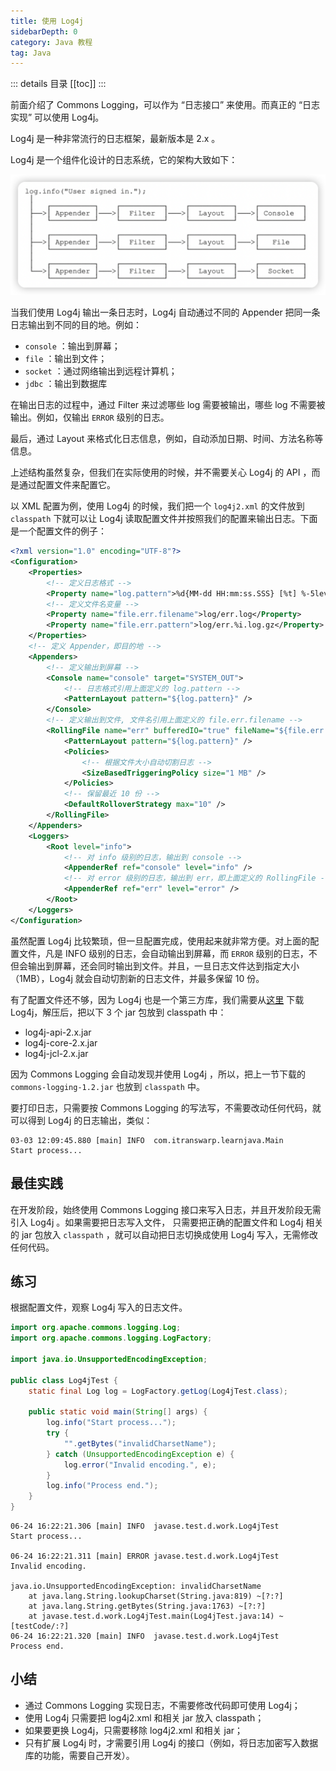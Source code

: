 ```yaml
---
title: 使用 Log4j
sidebarDepth: 0
category: Java 教程
tag: Java
---
```


::: details 目录
[[toc]]
:::


前面介绍了 Commons Logging，可以作为 “日志接口” 来使用。而真正的 “日志实现” 可以使用 Log4j。

Log4j 是一种非常流行的日志框架，最新版本是 2.x 。

Log4j 是一个组件化设计的日志系统，它的架构大致如下：

![20220624160513](assets/20220624160513.png)

当我们使用 Log4j 输出一条日志时，Log4j 自动通过不同的 Appender 把同一条日志输出到不同的目的地。例如：

- `console` ：输出到屏幕；
- `file` ：输出到文件；
- `socket` ：通过网络输出到远程计算机；
- `jdbc` ：输出到数据库


在输出日志的过程中，通过 Filter 来过滤哪些 log 需要被输出，哪些 log 不需要被输出。例如，仅输出 `ERROR` 级别的日志。

最后，通过 Layout 来格式化日志信息，例如，自动添加日期、时间、方法名称等信息。

上述结构虽然复杂，但我们在实际使用的时候，并不需要关心 Log4j 的 API ，而是通过配置文件来配置它。

以 XML 配置为例，使用 Log4j 的时候，我们把一个 `log4j2.xml` 的文件放到 `classpath` 下就可以让 Log4j 读取配置文件并按照我们的配置来输出日志。下面是一个配置文件的例子：


```xml
<?xml version="1.0" encoding="UTF-8"?>
<Configuration>
	<Properties>
        <!-- 定义日志格式 -->
		<Property name="log.pattern">%d{MM-dd HH:mm:ss.SSS} [%t] %-5level %logger{36}%n%msg%n%n</Property>
        <!-- 定义文件名变量 -->
		<Property name="file.err.filename">log/err.log</Property>
		<Property name="file.err.pattern">log/err.%i.log.gz</Property>
	</Properties>
    <!-- 定义 Appender，即目的地 -->
	<Appenders>
        <!-- 定义输出到屏幕 -->
		<Console name="console" target="SYSTEM_OUT">
            <!-- 日志格式引用上面定义的 log.pattern -->
			<PatternLayout pattern="${log.pattern}" />
		</Console>
        <!-- 定义输出到文件, 文件名引用上面定义的 file.err.filename -->
		<RollingFile name="err" bufferedIO="true" fileName="${file.err.filename}" filePattern="${file.err.pattern}">
			<PatternLayout pattern="${log.pattern}" />
			<Policies>
                <!-- 根据文件大小自动切割日志 -->
				<SizeBasedTriggeringPolicy size="1 MB" />
			</Policies>
            <!-- 保留最近 10 份 -->
			<DefaultRolloverStrategy max="10" />
		</RollingFile>
	</Appenders>
	<Loggers>
		<Root level="info">
            <!-- 对 info 级别的日志，输出到 console -->
			<AppenderRef ref="console" level="info" />
            <!-- 对 error 级别的日志，输出到 err，即上面定义的 RollingFile -->
			<AppenderRef ref="err" level="error" />
		</Root>
	</Loggers>
</Configuration>
```


虽然配置 Log4j 比较繁琐，但一旦配置完成，使用起来就非常方便。对上面的配置文件，凡是 INFO 级别的日志，会自动输出到屏幕，而 `ERROR` 级别的日志，不但会输出到屏幕，还会同时输出到文件。并且，一旦日志文件达到指定大小（1MB），Log4j 就会自动切割新的日志文件，并最多保留 10 份。

有了配置文件还不够，因为 Log4j 也是一个第三方库，我们需要从[这里](https://logging.apache.org/log4j/2.x/download.html) 下载 Log4j，解压后，把以下 3 个 jar 包放到 classpath 中：

- log4j-api-2.x.jar
- log4j-core-2.x.jar
- log4j-jcl-2.x.jar

因为 Commons Logging 会自动发现并使用 Log4j ，所以，把上一节下载的 `commons-logging-1.2.jar` 也放到 `classpath` 中。

要打印日志，只需要按 Commons Logging 的写法写，不需要改动任何代码，就可以得到 Log4j 的日志输出，类似：

```
03-03 12:09:45.880 [main] INFO  com.itranswarp.learnjava.Main
Start process...
```


## 最佳实践

在开发阶段，始终使用 Commons Logging 接口来写入日志，并且开发阶段无需引入 Log4j 。如果需要把日志写入文件， 只需要把正确的配置文件和 Log4j 相关的 jar 包放入 `classpath` ，就可以自动把日志切换成使用 Log4j 写入，无需修改任何代码。


## 练习


根据配置文件，观察 Log4j 写入的日志文件。

```java
import org.apache.commons.logging.Log;
import org.apache.commons.logging.LogFactory;

import java.io.UnsupportedEncodingException;

public class Log4jTest {
    static final Log log = LogFactory.getLog(Log4jTest.class);

    public static void main(String[] args) {
        log.info("Start process...");
        try {
            "".getBytes("invalidCharsetName");
        } catch (UnsupportedEncodingException e) {
            log.error("Invalid encoding.", e);
        }
        log.info("Process end.");
    }
}
```

```
06-24 16:22:21.306 [main] INFO  javase.test.d.work.Log4jTest
Start process...

06-24 16:22:21.311 [main] ERROR javase.test.d.work.Log4jTest
Invalid encoding.

java.io.UnsupportedEncodingException: invalidCharsetName
	at java.lang.String.lookupCharset(String.java:819) ~[?:?]
	at java.lang.String.getBytes(String.java:1763) ~[?:?]
	at javase.test.d.work.Log4jTest.main(Log4jTest.java:14) ~[testCode/:?]
06-24 16:22:21.320 [main] INFO  javase.test.d.work.Log4jTest
Process end.
```


## 小结

- 通过 Commons Logging 实现日志，不需要修改代码即可使用 Log4j；
- 使用 Log4j 只需要把 log4j2.xml 和相关 jar 放入 classpath；
- 如果要更换 Log4j，只需要移除 log4j2.xml 和相关 jar；
- 只有扩展 Log4j 时，才需要引用 Log4j 的接口（例如，将日志加密写入数据库的功能，需要自己开发）。



